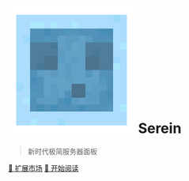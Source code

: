 
# ![logo](assets/Serein.png ':size=25') Serein

>新时代极简服务器面板

[🌌 扩展市场](Extension/ ':ignore')
[📘 开始阅读](README.md)
